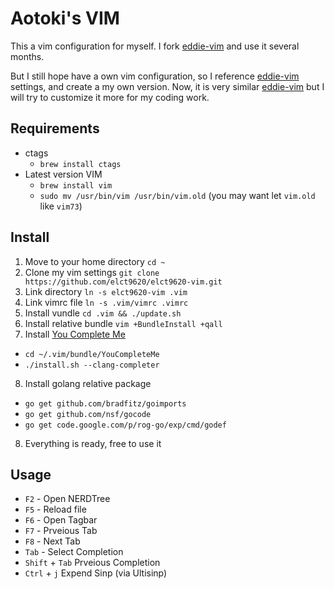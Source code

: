 Aotoki's VIM
===

This a vim configuration for myself.
I fork [eddie-vim](https://github.com/kaochenlong/eddie-vim) and use it several months.

But I still hope have a own vim configuration, so I reference [eddie-vim](https://github.com/kaochenlong/eddie-vim) settings, and create a my own version.
Now, it is very similar [eddie-vim](https://github.com/kaochenlong/eddie-vim) but I will try to customize it more for my coding work.

Requirements
---

* ctags
  * `brew install ctags`
* Latest version VIM
  * `brew install vim`
  * `sudo mv /usr/bin/vim /usr/bin/vim.old` (you may want let `vim.old` like `vim73`)

Install
---

1. Move to your home directory `cd ~`
2. Clone my vim settings `git clone https://github.com/elct9620/elct9620-vim.git`
3. Link directory `ln -s elct9620-vim .vim`
4. Link vimrc file `ln -s .vim/vimrc .vimrc`
5. Install vundle `cd .vim && ./update.sh`
6. Install relative bundle `vim +BundleInstall +qall`
7. Install [You Complete Me](https://github.com/Valloric/YouCompleteMe)
  * `cd ~/.vim/bundle/YouCompleteMe`
  * `./install.sh --clang-completer`
8. Install golang relative package
  * `go get github.com/bradfitz/goimports`
  * `go get github.com/nsf/gocode`
  * `go get code.google.com/p/rog-go/exp/cmd/godef`
8. Everything is ready, free to use it

Usage
---

* `F2` - Open NERDTree
* `F5` - Reload file
* `F6` - Open Tagbar
* `F7` - Prveious Tab
* `F8` - Next Tab
* `Tab` - Select Completion
* `Shift` + `Tab` Prveious Completion
* `Ctrl` + `j` Expend Sinp (via Ultisinp)
